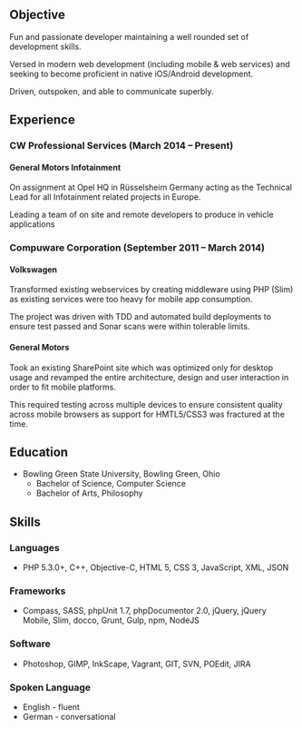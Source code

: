 ## Objective

Fun and passionate developer maintaining a well rounded set of development skills. 

Versed in modern web development (including mobile & web services) and seeking to become proficient in native iOS/Android development. 

Driven, outspoken, and able to communicate superbly.
    
## Experience

### CW Professional Services (March 2014 – Present)

#### General Motors Infotainment

On assignment at Opel HQ in Rüsselsheim Germany acting as the Technical Lead for all Infotainment related projects in Europe. 

Leading a team of on site and remote developers to produce in vehicle applications

### Compuware Corporation (September 2011 – March 2014)

#### Volkswagen

Transformed existing webservices by creating middleware using PHP (Slim) as existing services were too heavy for mobile app consumption. 

The project was driven with TDD and automated build deployments to ensure test passed and Sonar scans were within tolerable limits.

#### General Motors

Took an existing SharePoint site which was optimized only for desktop usage and revamped the entire architecture, design and user interaction in order to fit mobile platforms. 

This required testing across multiple devices to ensure consistent quality across mobile browsers as support for HMTL5/CSS3 was fractured at the time.

## Education

* Bowling Green State University, Bowling Green, Ohio
    * Bachelor of Science, Computer Science
    * Bachelor of Arts, Philosophy
    
## Skills

### Languages
* PHP 5.3.0+, C++, Objective-C, HTML 5, CSS 3, JavaScript, XML, JSON

### Frameworks
* Compass, SASS, phpUnit 1.7, phpDocumentor 2.0, jQuery, jQuery Mobile, Slim, docco, Grunt, Gulp, npm, NodeJS

### Software
* Photoshop, GIMP, InkScape, Vagrant, GIT, SVN, POEdit, JIRA

### Spoken Language

* English - fluent
* German - conversational